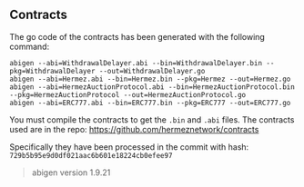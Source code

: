 ## Contracts

The go code of the contracts has been generated with the following command:

```
abigen --abi=WithdrawalDelayer.abi --bin=WithdrawalDelayer.bin --pkg=WithdrawalDelayer --out=WithdrawalDelayer.go
abigen --abi=Hermez.abi --bin=Hermez.bin --pkg=Hermez --out=Hermez.go
abigen --abi=HermezAuctionProtocol.abi --bin=HermezAuctionProtocol.bin --pkg=HermezAuctionProtocol --out=HermezAuctionProtocol.go
abigen --abi=ERC777.abi --bin=ERC777.bin --pkg=ERC777 --out=ERC777.go
```
You must compile the contracts to get the `.bin` and `.abi` files. The contracts used are in the repo: https://github.com/hermeznetwork/contracts

Specifically they have been processed in the commit with hash: `729b5b95e9d0df021aac6b601e18224cb0efee97`

> abigen version 1.9.21
